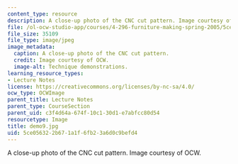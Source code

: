 ```yaml
---
content_type: resource
description: A close-up photo of the CNC cut pattern. Image courtesy of OCW.
file: /ol-ocw-studio-app/courses/4-296-furniture-making-spring-2005/5ce056322b671a1f6fb23a6d0c9befd4_demo9.jpg
file_size: 35109
file_type: image/jpeg
image_metadata:
  caption: A close-up photo of the CNC cut pattern.
  credit: Image courtesy of OCW.
  image-alt: Technique demonstrations.
learning_resource_types:
- Lecture Notes
license: https://creativecommons.org/licenses/by-nc-sa/4.0/
ocw_type: OCWImage
parent_title: Lecture Notes
parent_type: CourseSection
parent_uid: c3f4d64a-674f-10c1-30d1-e7abfcc80d54
resourcetype: Image
title: demo9.jpg
uid: 5ce05632-2b67-1a1f-6fb2-3a6d0c9befd4
---
```

A close-up photo of the CNC cut pattern. Image courtesy of OCW.